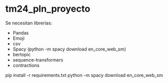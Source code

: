 # tm24_pln_proyecto

Se necesitan librerías:
- Pandas
- Emoji
- csv
- Spacy (python -m spacy download en_core_web_sm)
- bertopic
- sequence-transformers
- contractions

pip install -r requirements.txt
python -m spacy download en_core_web_sm